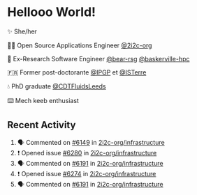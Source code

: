 # Hellooo World!

✨ She/her

👩‍💻 Open Source Applications Engineer [@2i2c-org](https://2i2c.org/)

🐻 Ex-Research Software Engineer [@bear-rsg](https://github.com/bear-rsg) [@baskerville-hpc](https://github.com/baskerville-hpc) 

🇫🇷 Former post-doctorante [@IPGP](https://github.com/IPGP) et [@ISTerre](https://www.isterre.fr/) 

💧 PhD graduate [@CDTFluidsLeeds](https://fluid-dynamics.leeds.ac.uk/) 

⌨️ Mech keeb enthusiast 

## Recent Activity 

<!--START_SECTION:activity-->
1. 🗣 Commented on [#6149](https://github.com/2i2c-org/infrastructure/issues/6149#issuecomment-3007952483) in [2i2c-org/infrastructure](https://github.com/2i2c-org/infrastructure)
2. ❗ Opened issue [#6280](https://github.com/2i2c-org/infrastructure/issues/6280) in [2i2c-org/infrastructure](https://github.com/2i2c-org/infrastructure)
3. 🗣 Commented on [#6191](https://github.com/2i2c-org/infrastructure/issues/6191#issuecomment-3005220592) in [2i2c-org/infrastructure](https://github.com/2i2c-org/infrastructure)
4. ❗ Opened issue [#6274](https://github.com/2i2c-org/infrastructure/issues/6274) in [2i2c-org/infrastructure](https://github.com/2i2c-org/infrastructure)
5. 🗣 Commented on [#6191](https://github.com/2i2c-org/infrastructure/issues/6191#issuecomment-3001391644) in [2i2c-org/infrastructure](https://github.com/2i2c-org/infrastructure)
<!--END_SECTION:activity-->
